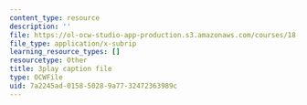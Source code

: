 ```yaml
---
content_type: resource
description: ''
file: https://ol-ocw-studio-app-production.s3.amazonaws.com/courses/18-03sc-differential-equations-fall-2011/7a2245ad015850289a7732472363989c_Gb5o6VNboV0.vtt
file_type: application/x-subrip
learning_resource_types: []
resourcetype: Other
title: 3play caption file
type: OCWFile
uid: 7a2245ad-0158-5028-9a77-32472363989c
---
```

